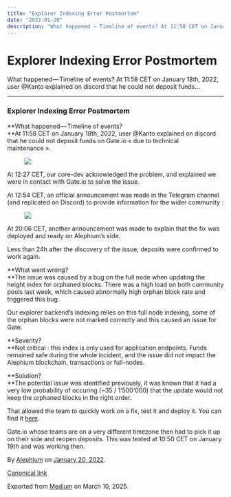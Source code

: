```yaml
---
title: "Explorer Indexing Error Postmortem"
date: "2022-01-20"
description: "What happened — Timeline of events? At 11:58 CET on January 18th, 2022, user @Kanto explained on discord that he could not deposit funds…"
---
```


<div>

# Explorer Indexing Error Postmortem

</div>

<div class="section p-summary" field="subtitle">

What happened — Timeline of events? At 11:58 CET on January 18th, 2022, user @Kanto explained on discord that he could not deposit funds…

</div>

<div class="section e-content" field="body">

<div id="05f8" class="section section section--body section--first section--last">

<div class="section-divider">

------------------------------------------------------------------------

</div>

<div class="section-content">

<div class="section-inner sectionLayout--insetColumn">

### Explorer Indexing Error Postmortem

**What happened — Timeline of events?  
**At 11:58 CET on January 18th, 2022, user @Kanto explained on discord that he could not deposit funds on Gate.io « due to technical maintenance ».

<figure id="dc7a" class="graf graf--figure graf-after--p">
<img src="https://cdn-images-1.medium.com/max/800/0*8A0Cf0jy7ANUWtrB" class="graf-image" data-image-id="0*8A0Cf0jy7ANUWtrB" data-width="1040" data-height="730" data-is-featured="true" />
</figure>

At 12:27 CET, our core-dev acknowledged the problem, and explained we were in contact with Gate.io to solve the issue.

At 12:54 CET, an official announcement was made in the Telegram channel (and replicated on Discord) to provide information for the wider community :

<figure id="2971" class="graf graf--figure graf-after--p">
<img src="https://cdn-images-1.medium.com/max/800/0*tGWXQFKWQKOfzb5B" class="graf-image" data-image-id="0*tGWXQFKWQKOfzb5B" data-width="1204" data-height="276" />
</figure>

At 20:06 CET, another announcement was made to explain that the fix was deployed and ready on Alephium’s side.

Less than 24h after the discovery of the issue, deposits were confirmed to work again.

**What went wrong?  
**The issue was caused by a bug on the full node when updating the height index for orphaned blocks. There was a high load on both community pools last week, which caused abnormally high orphan block rate and triggered this bug.

Our explorer backend’s indexing relies on this full node indexing, some of the orphan blocks were not marked correctly and this caused an issue for Gate.

**Severity?  
**Not critical : this index is only used for application endpoints. Funds remained safe during the whole incident, and the issue did not impact the Alephium blockchain, transactions or full-nodes.

**Solution?  
**The potential issue was identified previously, it was known that it had a very low probability of occuring (~35 / 1’500'000) that the update would not keep the orphaned blocks in the right order.

That allowed the team to quickly work on a fix, test it and deploy it. You can find it <a href="https://github.com/alephium/alephium/pull/502" class="markup--anchor markup--p-anchor" data-href="https://github.com/alephium/alephium/pull/502" rel="noopener" target="_blank">here</a>.

Gate.io whose teams are on a very different timezone then had to pick it up on their side and reopen deposits. This was tested at 10:50 CET on January 19th and was working then.

</div>

</div>

</div>

</div>

By <a href="https://medium.com/@alephium" class="p-author h-card">Alephium</a> on [January 20, 2022](https://medium.com/p/30bc905f3ac1).

<a href="https://medium.com/@alephium/explorer-indexing-error-postmortem-30bc905f3ac1" class="p-canonical">Canonical link</a>

Exported from [Medium](https://medium.com) on March 10, 2025.
